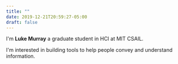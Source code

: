 ```yaml
---
title: ""
date: 2019-12-21T20:59:27-05:00
draft: false 
---
```


I'm **Luke Murray** a graduate student in HCI at MIT CSAIL.

I'm interested in building tools to help people convey and understand
information.